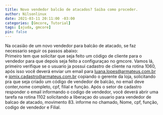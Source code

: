 ```yaml
---
title: Novo vendedor balcão de atacados? Saiba como proceder.
author: Nilsonlinux
date: 2021-03-11 20:11:00 -03:00
categories: [Gmcore, Tutorial]
tags: [ajuda, gmcore]
pin: false
---
```



Na ocasião de um novo vendedor para balcão de atacado, se faz necessario seguir os passos abaixo:  
Primeiro tem que solicitar que seja feito um código de cliente para o vendedor para que depois seja feito a configuraçao no gmcore. Vamos lá, primeiro verifique se o usuario ja possui cadastro de cliente na rotina 1060, após isso você deverá enviar um email para luana.lopes@armateus.com.br e jpmix.cadastro@armateus.com.br copiando o gerente da loja, solicitando pra que seja criado um código de vendedor de balcão, no email deve conter,nome completo, cpf, filial e função. 
Após o setor de cadastro responder o email informando o codigo de vendedor, você deverá abrir uma tarefa na rotina 1102 solicitando a liberaçao do usuario para vendedor de balcao de atacado, movimento 83. informe no chamado, Nome, cpf, função, codigo de vendedor e Filial.

